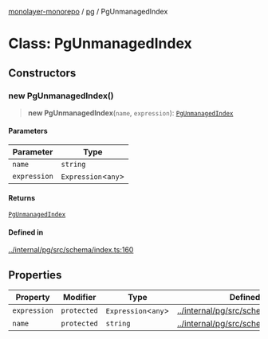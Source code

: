 [monolayer-monorepo](../../index.md) / [pg](../index.md) / PgUnmanagedIndex

# Class: PgUnmanagedIndex

## Constructors

### new PgUnmanagedIndex()

> **new PgUnmanagedIndex**(`name`, `expression`): [`PgUnmanagedIndex`](PgUnmanagedIndex.md)

#### Parameters

| Parameter | Type |
| ------ | ------ |
| `name` | `string` |
| `expression` | `Expression`\<`any`\> |

#### Returns

[`PgUnmanagedIndex`](PgUnmanagedIndex.md)

#### Defined in

[../internal/pg/src/schema/index.ts:160](https://github.com/dunkelbraun/monolayer/blob/6bdf3be3c6969418f99f4a76945aeb545cab66bd/internal/pg/src/schema/index.ts#L160)

## Properties

| Property | Modifier | Type | Defined in |
| ------ | ------ | ------ | ------ |
| `expression` | `protected` | `Expression`\<`any`\> | [../internal/pg/src/schema/index.ts:163](https://github.com/dunkelbraun/monolayer/blob/6bdf3be3c6969418f99f4a76945aeb545cab66bd/internal/pg/src/schema/index.ts#L163) |
| `name` | `protected` | `string` | [../internal/pg/src/schema/index.ts:161](https://github.com/dunkelbraun/monolayer/blob/6bdf3be3c6969418f99f4a76945aeb545cab66bd/internal/pg/src/schema/index.ts#L161) |
